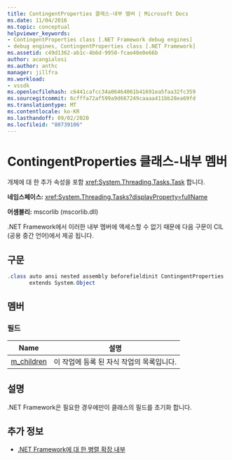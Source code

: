 ```yaml
---
title: ContingentProperties 클래스-내부 멤버 | Microsoft Docs
ms.date: 11/04/2016
ms.topic: conceptual
helpviewer_keywords:
- ContingentProperties class [.NET Framework debug engines]
- debug engines, ContingentProperties class [.NET Framework]
ms.assetid: c49d1362-ab1c-4b6d-9950-fcae40e0e66b
author: acangialosi
ms.author: anthc
manager: jillfra
ms.workload:
- vssdk
ms.openlocfilehash: c6441cafcc34a06464061b41691ea5faa32fc359
ms.sourcegitcommit: 6cfffa72af599a9d667249caaaa411bb28ea69fd
ms.translationtype: MT
ms.contentlocale: ko-KR
ms.lasthandoff: 09/02/2020
ms.locfileid: "80739106"
---
```

# <a name="contingentproperties-class---internal-members"></a>ContingentProperties 클래스-내부 멤버
개체에 대 한 추가 속성을 포함 <xref:System.Threading.Tasks.Task> 합니다.

 **네임스페이스:** <xref:System.Threading.Tasks?displayProperty=fullName>

 **어셈블리:** mscorlib (mscorlib.dll)

 .NET Framework에서 이러한 내부 멤버에 액세스할 수 없기 때문에 다음 구문이 CIL (공용 중간 언어)에서 제공 됩니다.

## <a name="syntax"></a>구문

```csharp
.class auto ansi nested assembly beforefieldinit ContingentProperties
       extends System.Object
```

## <a name="members"></a>멤버

### <a name="fields"></a>필드

|Name|설명|
|----------|-----------------|
|[m_children](../../extensibility/debugger/m-children-field.md)|이 작업에 등록 된 자식 작업의 목록입니다.|

## <a name="remarks"></a>설명
 .NET Framework은 필요한 경우에만이 클래스의 필드를 초기화 합니다.

## <a name="see-also"></a>추가 정보
- [.NET Framework에 대 한 병렬 확장 내부](../../extensibility/debugger/parallel-extension-internals-for-the-dotnet-framework.md)
